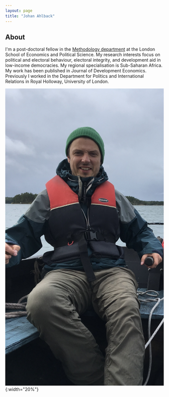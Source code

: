 ```yaml
---
layout: page
title: "Johan Ahlback"
---
```


## About

I'm a post-doctoral fellow in the [Methodology department](https://www.lse.ac.uk/methodology) at the London School of Economics and Political Science. 
My research interests focus on political and electoral behaviour, electoral integrity, and development aid in low-income democracies. 
My regional specialisation is Sub-Saharan Africa. My work has been published in Journal of Development Economics. 
Previously I worked in the Department for Politics and International Relations in Royal Holloway, University of London. 

![me](/assets/IMG_0019.jpg){:width="20%"}
